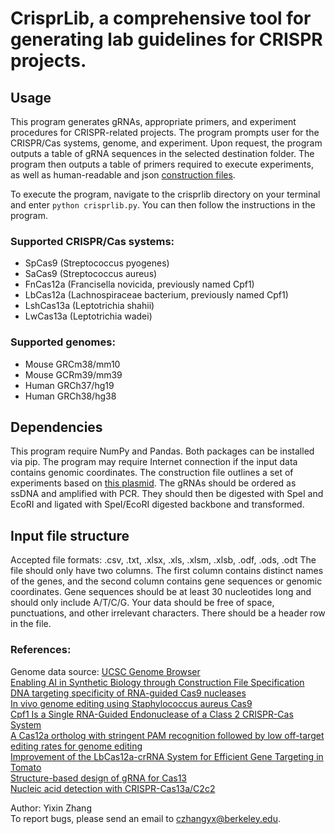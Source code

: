 # CrisprLib, a comprehensive tool for generating lab guidelines for CRISPR projects.

## Usage
This program generates gRNAs, appropriate primers, and experiment procedures for CRISPR-related projects. The program prompts user for the CRISPR/Cas systems, genome, and experiment. Upon request, the program outputs a table of gRNA sequences in the selected destination folder. The program then outputs a table of primers required to execute experiments, as well as human-readable and json [construction files](https://doi.org/10.1101/2023.06.28.546630).

To execute the program, navigate to the crisprlib directory on your terminal and enter ```python crisprlib.py```.
You can then follow the instructions in the program.

### Supported CRISPR/Cas systems:
- SpCas9 (Streptococcus pyogenes)
- SaCas9 (Streptococcus aureus)
- FnCas12a (Francisella novicida, previously named Cpf1)
- LbCas12a (Lachnospiraceae bacterium, previously named Cpf1)
- LshCas13a (Leptotrichia shahii)
- LwCas13a (Leptotrichia wadei)
### Supported genomes:
- Mouse GRCm38/mm10
- Mouse GCRm39/mm39
- Human GRCh37/hg19
- Human GRCh38/hg38

## Dependencies
This program require NumPy and Pandas. Both packages can be installed via pip.
The program may require Internet connection if the input data contains genomic coordinates.
The construction file outlines a set of experiments based on [this plasmid](https://www.addgene.org/62226/). The gRNAs should be ordered as ssDNA and amplified with PCR. They should then be digested with SpeI and EcoRI and ligated with SpeI/EcoRI digested backbone and transformed.

## Input file structure
Accepted file formats: .csv, .txt, .xlsx, .xls, .xlsm, .xlsb, .odf, .ods, .odt
The file should only have two columns. The first column contains distinct names of the genes, and the second column contains gene sequences or genomic coordinates. Gene sequences should be at least 30 nucleotides long and should only include A/T/C/G. Your data should be free of space, punctuations, and other irrelevant characters. There should be a header row in the file.

### References:
Genome data source: [UCSC Genome Browser](https://genome.ucsc.edu)  
[Enabling AI in Synthetic Biology through Construction File Specification](https://doi.org/10.1101/2023.06.28.546630)  
[DNA targeting specificity of RNA-guided Cas9 nucleases](https://doi.org/10.1038/nbt.2647)  
[In vivo genome editing using Staphylococcus aureus Cas9](https://doi.org/10.1038/nature14299)  
[Cpf1 Is a Single RNA-Guided Endonuclease of a Class 2 CRISPR-Cas System](https://doi.org/10.1016/j.cell.2015.09.038)  
[A Cas12a ortholog with stringent PAM recognition followed by low off-target editing rates for genome editing](https://doi.org/10.1186/s13059-020-01989-2)  
[Improvement of the LbCas12a-crRNA System for Efficient Gene Targeting in Tomato](https://doi.org/10.3389/fpls.2021.722552)  
[Structure-based design of gRNA for Cas13](https://doi.org/10.1038/s41598-020-68459-4)  
[Nucleic acid detection with CRISPR-Cas13a/C2c2](https://doi.org/10.1126/science.aam9321)  

Author: Yixin Zhang  
To report bugs, please send an email to czhangyx@berkeley.edu.